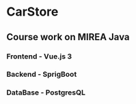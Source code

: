 # CarStore
## Course work on MIREA Java
### Frontend - Vue.js 3
### Backend - SprigBoot
### DataBase - PostgresQL
